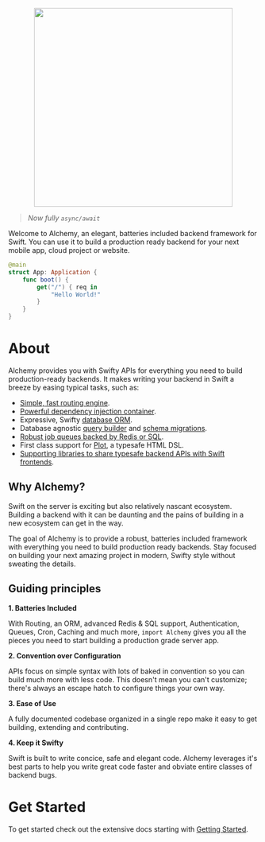<p align="center"><img src="https://user-images.githubusercontent.com/6025554/132588005-5f8a6a94-ec15-4cab-9be9-1e90e86d374f.png" width="400"></a></p>

> _Now fully `async/await`_

Welcome to Alchemy, an elegant, batteries included backend framework for Swift. You can use it to build a production ready backend for your next mobile app, cloud project or website.

```swift
@main
struct App: Application {
    func boot() {
        get("/") { req in
            "Hello World!"
        }
    }
}
```

# About

Alchemy provides you with Swifty APIs for everything you need to build production-ready backends. It makes writing your backend in Swift a breeze by easing typical tasks, such as:

- [Simple, fast routing engine](docs/routing.md).
- [Powerful dependency injection container](docs/fusion.md).
- Expressive, Swifty [database ORM](docs/rune.md).
- Database agnostic [query builder](docs/query-builder.md) and [schema migrations](docs/migrations.md).
- [Robust job queues backed by Redis or SQL](docs/queues.md).
- First class support for [Plot](https://github.com/JohnSundell/Plot), a typesafe HTML DSL.
- [Supporting libraries to share typesafe backend APIs with Swift frontends](docs/papyrus.md).

## Why Alchemy?

Swift on the server is exciting but also relatively nascant ecosystem. Building a backend with it can be daunting and the pains of building in a new ecosystem can get in the way.

The goal of Alchemy is to provide a robust, batteries included framework with everything you need to build production ready backends. Stay focused on building your next amazing project in modern, Swifty style without sweating the details.

## Guiding principles

**1. Batteries Included**

With Routing, an ORM, advanced Redis & SQL support, Authentication, Queues, Cron, Caching and much more, `import Alchemy` gives you all the pieces you need to start building a production grade server app.

**2. Convention over Configuration**

APIs focus on simple syntax with lots of baked in convention so you can build much more with less code. This doesn't mean you can't customize; there's always an escape hatch to configure things your own way.

**3. Ease of Use** 

A fully documented codebase organized in a single repo make it easy to get building, extending and contributing.

**4. Keep it Swifty** 

Swift is built to write concice, safe and elegant code. Alchemy leverages it's best parts to help you write great code faster and obviate entire classes of backend bugs.

# Get Started

To get started check out the extensive docs starting with [Getting Started](docs/getting-started.md).

